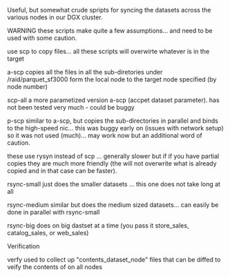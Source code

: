 Useful, but somewhat crude spripts for syncing the datasets across the various nodes
in our DGX cluster. 

WARNING these scripts make quite a few assumptions... and need to be used with some caution.

use scp to copy files... all these scripts will overwirte whatever is in the target

   a-scp           copies all the files in all the sub-diretories under /raid/parquet_sf3000 
                   form the local node to the target node specified (by node number)

   scp-all         a more parametized version a-scp (accpet dataset parameter). has not
                   been tested very much - could be buggy

   p-scp           similar to a-scp, but copies the sub-directories in parallel and binds
                   to the high-speed nic... this was buggy early on (issues with network setup)
                   so it was not used (much)... may work now but an additional word of caution.


these use rysyn instead of scp ... generally slower but if if you have partial copies they are 
much more friendly (the will not overwrite what is already copied  and in that case can be faster).


   rsync-small    just does the smaller datasets ... this one does not take long at all

   rsync-medium   similar but does the medium sized datasets... can easily be done in parallel with 
                  rsync-small

   rsync-big      does on big dastset at a time (you pass it store_sales, catalog_sales, or web_sales)



Verification

   verfy          used to collect up "contents_dataset_node" files that can be diffed to veify 
                  the contents of on all nodes

